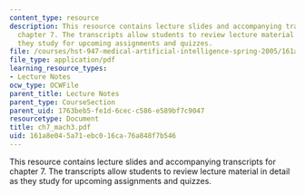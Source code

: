 ```yaml
---
content_type: resource
description: This resource contains lecture slides and accompanying transcripts for
  chapter 7. The transcripts allow students to review lecture material in detail as
  they study for upcoming assignments and quizzes.
file: /courses/hst-947-medical-artificial-intelligence-spring-2005/161a8e045a71ebc016ca76a848f7b546_ch7_mach3.pdf
file_type: application/pdf
learning_resource_types:
- Lecture Notes
ocw_type: OCWFile
parent_title: Lecture Notes
parent_type: CourseSection
parent_uid: 1763beb5-fe1d-6cec-c586-e589bf7c9047
resourcetype: Document
title: ch7_mach3.pdf
uid: 161a8e04-5a71-ebc0-16ca-76a848f7b546
---
```

This resource contains lecture slides and accompanying transcripts for chapter 7. The transcripts allow students to review lecture material in detail as they study for upcoming assignments and quizzes.

